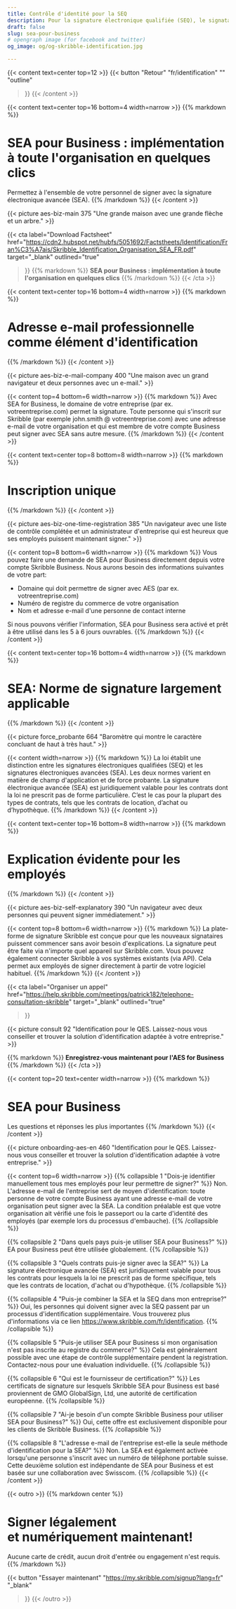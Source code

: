 ```yaml
---
title: Contrôle d'identité pour la SEQ
description: Pour la signature électronique qualifiée (SEQ), le signataire doit prouver son identité. Skribble vous aidera.
draft: false
slug: sea-pour-business
# opengraph image (for facebook and twitter)
og_image: og/og-skribble-identification.jpg

---
```


{{< content text=center top=12 >}}
{{< button
  "Retour"
  "fr/identification"
  ""
  "outline"
>}}
{{< /content >}}

{{< content text=center top=16 bottom=4 width=narrow >}}
{{% markdown %}}
# SEA pour Business : implémentation à toute l'organisation en quelques clics
Permettez à l'ensemble de votre personnel de signer avec la signature électronique avancée (SEA).
{{% /markdown %}}
{{< /content >}}

{{< picture aes-biz-main 375 "Une grande maison avec une grande flèche et un arbre." >}}

{{< cta
  label="Download Factsheet"
  href="https://cdn2.hubspot.net/hubfs/5051692/Factstheets/Identification/Fran%C3%A7ais/Skribble_Identification_Organisation_SEA_FR.pdf"
  target="_blank"
  outlined="true"
>}}
{{% markdown %}}
**SEA pour Business : implémentation à toute l'organisation en quelques clics**
{{% /markdown %}}
{{< /cta >}}

[//]: # (--------------------------------------------------------------------------------------------------------------)

{{< content text=center top=16 bottom=4 width=narrow >}}
{{% markdown %}}
# Adresse e-mail professionnelle comme élément d'identification
{{% /markdown %}}
{{< /content >}}

{{< picture aes-biz-e-mail-company 400 "Une maison avec un grand navigateur et deux personnes avec un e-mail." >}}

{{< content top=4 bottom=6 width=narrow >}}
{{% markdown %}}
Avec SEA for Business, le domaine de votre entreprise (par ex. votreentreprise.com) permet la signature. Toute personne qui s'inscrit sur Skribble (par exemple john.smith @ votreentreprise.com) avec une adresse e-mail de votre organisation et qui est membre de votre compte Business peut signer avec SEA sans autre mesure. 
{{% /markdown %}}
{{< /content >}}

[//]: # (--------------------------------------------------------------------------------------------------------------)

{{< content text=center top=8 bottom=8 width=narrow >}}
{{% markdown %}}
# Inscription unique
{{% /markdown %}}
{{< /content >}}

{{< picture aes-biz-one-time-registration 385 "Un navigateur avec une liste de contrôle complétée et un administrateur d'entreprise qui est heureux que ses employés puissent maintenant signer." >}}

{{< content top=8 bottom=6 width=narrow >}}
{{% markdown %}}
Vous pouvez faire une demande de SEA pour Business directement depuis votre compte Skribble Business. Nous aurons besoin des informations suivantes de votre part:

- Domaine qui doit permettre de signer avec AES (par ex. votreentreprise.com)
- Numéro de registre du commerce de votre organisation
- Nom et adresse e-mail d'une personne de contact interne

Si nous pouvons vérifier l'information, SEA pour Business sera activé et prêt à être utilisé dans les 5 à 6 jours ouvrables. 
{{% /markdown %}}
{{< /content >}}

[//]: # (--------------------------------------------------------------------------------------------------------------)

{{< content text=center top=16 bottom=4 width=narrow >}}
{{% markdown %}}
# SEA: Norme de signature largement applicable
{{% /markdown %}}
{{< /content >}}

{{< picture force_probante 664 "Baromètre qui montre le caractère concluant de haut à très haut." >}}

{{< content width=narrow >}}
{{% markdown %}}
La loi établit une distinction entre les signatures électroniques qualifiées (SEQ)
et les signatures électroniques avancées (SEA). Les deux normes varient
en matière de champ d'application et de force probante. La signature électronique avancée (SEA) est juridiquement valable pour les contrats dont la loi ne prescrit pas de forme particulière.
C’est le cas pour la plupart des types de contrats, tels que les contrats de location, d’achat ou d’hypothèque. 
{{% /markdown %}}
{{< /content >}}

[//]: # (--------------------------------------------------------------------------------------------------------------)

{{< content text=center top=16 bottom=8 width=narrow >}}
{{% markdown %}}
# Explication évidente pour les employés
{{% /markdown %}}
{{< /content >}}

{{< picture aes-biz-self-explanatory 390 "Un navigateur avec deux personnes qui peuvent signer immédiatement." >}}

{{< content top=8 bottom=6 width=narrow >}}
{{% markdown %}}
La plate-forme de signature Skribble est conçue pour que les nouveaux signataires puissent commencer sans avoir besoin d'explications. La signature peut être faite via n'importe quel appareil sur Skribble.com. Vous pouvez également connecter Skribble à vos systèmes existants (via API). Cela permet aux employés de signer directement à partir de votre logiciel habituel.
{{% /markdown %}}
{{< /content >}}

[//]: # (--------------------------------------------------------------------------------------------------------------)

{{< cta
  label="Organiser un appel"
  href="https://help.skribble.com/meetings/patrick182/telephone-consultation-skribble"
  target="_blank"
  outlined="true"
>}}

{{< picture consult 92 "Identification pour le QES. Laissez-nous vous conseiller et trouver la solution d'identification adaptée à votre entreprise." >}}

{{% markdown %}}
**Enregistrez-vous maintenant pour l'AES for Business**
{{% /markdown %}}
{{< /cta >}}


[//]: # (--------------------------------------------------------------------------------------------------------------)

{{< content top=20 text=center width=narrow >}}
{{% markdown %}}
# SEA pour Business
Les questions et réponses les plus importantes
{{% /markdown %}}
{{< /content >}}

{{< picture onboarding-aes-en 460 "Identification pour le QES. Laissez-nous vous conseiller et trouver la solution d'identification adaptée à votre entreprise." >}}

{{< content top=6 width=narrow >}}
{{% collapsible 1 "Dois-je identifier manuellement tous mes employés pour leur permettre de signer?" %}}
Non. L'adresse e-mail de l'entreprise sert de moyen d'identification: toute personne de votre compte Business ayant une adresse e-mail de votre organisation peut signer avec la SEA. La condition préalable est que votre organisation ait vérifié une fois le passeport ou la carte d'identité des employés (par exemple lors du processus d'embauche).
{{% /collapsible %}}

{{% collapsible 2 "Dans quels pays puis-je utiliser SEA pour Business?" %}}
EA pour Business peut être utilisée globalement.
{{% /collapsible %}}

{{% collapsible 3 "Quels contrats puis-je signer avec la SEA?" %}}
La signature électronique avancée (SEA) est juridiquement valable pour tous les contrats pour lesquels la loi ne prescrit pas de forme spécifique, tels que les contrats de location, d'achat ou d'hypothèque. 
{{% /collapsible %}}

{{% collapsible 4 "Puis-je combiner la SEA et la SEQ dans mon entreprise?" %}}
Oui, les personnes qui doivent signer avec la SEQ passent par un processus d'identification supplémentaire. Vous trouverez plus d'informations via ce lien https://www.skribble.com/fr/identification.
{{% /collapsible %}}

{{% collapsible 5 "Puis-je utiliser SEA pour Business si mon organisation n'est pas inscrite au registre du commerce?" %}}
Cela est généralement possible avec une étape de contrôle supplémentaire pendent la registration. Contactez-nous pour une évaluation individuelle.
{{% /collapsible %}}

{{% collapsible 6 "Qui est le fournisseur de certification?" %}}
Les certificats de signature sur lesquels Skribble SEA pour Business est basé proviennent de GMO GlobalSign, Ltd, une autorité de certification européenne. 
{{% /collapsible %}}

{{% collapsible 7 "Ai-je besoin d'un compte Skribble Business pour utiliser SEA pour Business?" %}}
Oui, cette offre est exclusivement disponible pour les clients de Skribble Business.
{{% /collapsible %}}

{{% collapsible 8 "L'adresse e-mail de l'entreprise est-elle la seule méthode d'identification pour la SEA?" %}}
Non. La SEA est également activée lorsqu'une personne s'inscrit avec un numéro de téléphone portable suisse. Cette deuxième solution est indépendante de SEA pour Business et est basée sur une collaboration avec Swisscom.
{{% /collapsible %}}
{{< /content >}}


[//]: # (--------------------------------------------------------------------------------------------------------------)

{{< outro >}}
{{% markdown center %}}
# Signer légalement <br class="hide-for-mobile">et numériquement maintenant!
Aucune carte de crédit, aucun droit d'entrée
ou engagement n'est requis.
{{% /markdown %}}

{{< button
  "Essayer maintenant"
  "https://my.skribble.com/signup?lang=fr"
  "_blank"
>}}
{{< /outro >}}